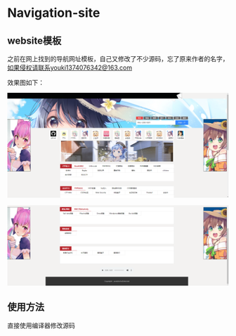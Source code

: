 # Navigation-site

## website模板

之前在网上找到的导航网址模板，自己又修改了不少源码，忘了原来作者的名字，如果侵权请联系youki1374076342@163.com

效果图如下：

![Demo](images/1.png)

![Demo](images/2.png)

## 使用方法

直接使用编译器修改源码